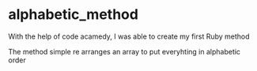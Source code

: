 # alphabetic_method

With the help of code acamedy, 
I was able to create my first Ruby method

The method simple re arranges an array to put everyhting in alphabetic order

